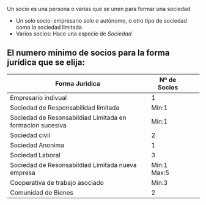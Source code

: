 Un socio es una persona o varias que se unen para formar una sociedad

* Un solo socio: empresario solo o  autónomo, o otro tipo de sociedad como la sociedad limitada
* Varios socios: Hace una especie de *Sociedad*

## El numero mínimo de socios para la forma jurídica que se elija:

|Forma Juridica|Nº de Socios|||
|--------------|------------|-|-|
|Empresario indivual|1|||
|Sociedad de Responsabilidad limitada|Min:1|||
|Sociedad de Resonsabildiad Limitada en  formacion sucesiva|Min:1|||
|Sociedad civil|2|||
|Sociedad Anonima|1|||
|Sociedad Laboral|3|||
|Sociedad de Resonsabildiad Limitada nueva empresa|Min:1 Max:5|||
|Cooperativa de trabajo asociado|Min:3|||
|Comunidad de Bienes|2|||
